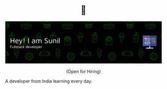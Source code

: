 <h1 align="center"> 👋 </h1>
<div align="center">
  <img src="header-banner.png" alt="header"/>
</div>
<p align="center"> (Open for Hiring)</p>

A developer from India learning every day.
